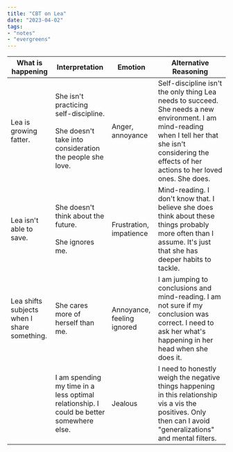 ```yaml
---
title: "CBT on Lea"
date: "2023-04-02"
tags:
- "notes"
- "evergreens"
---
```

| What is happening                           | Interpretation                                                                                          | Emotion                    | Alternative Reasoning                                                                                                                                                                                        |
| ------------------------------------------- | ------------------------------------------------------------------------------------------------------- | -------------------------- | ------------------------------------------------------------------------------------------------------------------------------------------------------------------------------------------------------------ |
| Lea is growing fatter.                      | She isn't practicing self-discipline.<br>  <br>She doesn't take into consideration the people she love. | Anger, annoyance           | Self-discipline isn't the only thing Lea needs to succeed. She needs a new environment. I am mind-reading when I tell her that she isn't considering the effects of her actions to her loved ones. She does. |
| Lea isn't able to save.                     | She doesn't think about the future.<br>  <br>She ignores me.                                            | Frustration, impatience    | Mind-reading. I don't know that. I believe she does think about these things probably more often than I assume. It's just that she has deeper habits to tackle.                                              |
| Lea shifts subjects when I share something. | She cares more of herself than me.                                                                      | Annoyance, feeling ignored | I am jumping to conclusions and mind-reading. I am not sure if my conclusion was correct. I need to ask her what's happening in her head when she does it.                                                   |
|                                             | I am spending my time in a less optimal relationship. I could be better somewhere else.                 | Jealous                    | I need to honestly weigh the negative things happening in this relationship vis a vis the positives. Only then can I avoid "generalizations" and mental filters.                                             |

